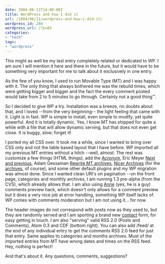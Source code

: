 ```yaml
---
date: 2004-06-11T14:00:00Z
title: WordPress and how I did it
url: /2004/06/11/wordpress-and-how-i-did-it/
wordpress_id: 284
wordpress_url: /?p=85
categories:
- "tech"
tags:
- "wordpress"
---
```


This might as well be my last entry completely related or dedicated to WP. I am sure I will mention it here and there in the future, but it would have to be something very important for me to talk about it exclusively in one entry.

As the few of you know, I used to run Movable Type (MT) and I was happy with it. The only thing that always bothered me was the rebuild times, which were getting bigger and bigger and the fact the every comment posted would take from 2 to 5 minutes to go through. Certainly not a good thing&trade;.

So I decided to give WP a try. Installation was a breeze, no doubts about that, and I loved --from the very beginning-- the light feeling that came with it. Light is in fast. WP is simple to install, even simple to modify, yet quite powerful. And it is totally dynamic. Yes, I know MT has shipped for quite a while with a file that will allow dynamic serving, but that does not even get close. It is buggy, slow; forget it!

I ported my all CSS over. It took me a while, since I wanted to bring over CSS only and not the table based layout that I have before. WP imported all my previous MT entries without a hitch --well, almost. The rest was customize a few things (HTML things), add the <a href="http://www.huddledmasses.org" title="Home of the Acronym replacer">Acronym</a>, Eric Meyer <a href="http://meyerweb.com/eric/tools/wordpress/mw_next_prev.html" title="MW Next/Previous">Next and previous</a>, Adam Gessaman <a href="http://idly.org/2004/05/13/fixing-mt-urls-for-wp" title="Rewrite archives">Rewrite MT archives</a>, <a href="http://wiki.wordpress.org/NicerArchives" title="Nicer Archives">Nicer Archives</a> (for the <a href="/archives/" title="Archives">archives</a>, of course), and some other default plugins and my WP migration was almost done. Since I wanted clean URI's on pagination --on the front page, categories and monthly archives, I am running 1.3 pre-alpha (from the CVS), which already allows that. I am also using <a href="http://annevankesteren.nl/" title="Anne Vankesteren weblog">Anne</a> (yes, he is a guy) comments preview hack, which doesn't only allows for a comment preview but it does a very nice job at error handling, something WP itself lacks of. WP comes with comments moderation but I am not using it... for now.

The header images do not correspond with posts now as they used to, but they are randomly served and I am sporting a brand new <a href="/imprint/" title="Contact">contact</a> form, for easy getting in touch. I am also "serving" valid RSS 2.0 (Posts and Comments), Atom 0.3 and CDF (bottom right). You can also add /feed/ at the end of any individual entry to get the comments RSS 2.0 feed for just that entry. Same applies to categories and months archives. Must of the imported entries from MT have wrong dates and times on the RSS feed. Hey, nothing is perfect!

And that's about it. Any questions, comments, suggestions?
